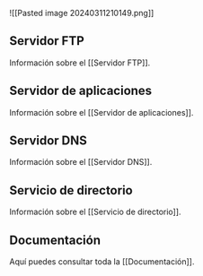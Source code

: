 ![[Pasted image 20240311210149.png]]
## Servidor FTP

Información sobre el [[Servidor FTP]]. 
## Servidor de aplicaciones

Información sobre el [[Servidor de aplicaciones]].

## Servidor DNS

Información sobre el [[Servidor DNS]]. 

## Servicio de directorio

Información sobre el [[Servicio de directorio]].

## Documentación

Aquí puedes consultar toda la [[Documentación]].




